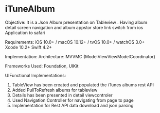 # iTuneAlbum
Objective: It is a Json Album presentation on Tableview .
Having album detail screen navigation and album appstor store link switch from ios Application to safari

Requirements: iOS 10.0+ / macOS 10.12+ / tvOS 10.0+ / watchOS 3.0+ Xcode 10.2+ Swift 4.2+

Implementation: Architecture: MVVMC (ModelViewViewModelCoordinator)

Frameworks Used: Foundation, UIKit

UIFunctional Implementations: 
1) TableView has been created and populated the iTunes albums rest API 
2) Added PullToRefresh albums for tableview 
3) Details has been presented in detail viewcontroler 
4) Used Navigation Controller for navigating from page to page 
5) Implementation for Rest API data download and json parsing
